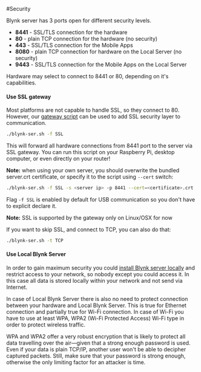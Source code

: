 #Security

Blynk server has 3 ports open for different security levels.

* **8441** - SSL/TLS connection for the hardware
* **80** - plain TCP connection for the hardware (no security)
* **443** - SSL/TLS connection for the Mobile Apps
* **8080** - plain TCP connection for hardware on the Local Server (no security)
* **9443** - SSL/TLS connection for the Mobile Apps on the Local Server

Hardware may select to connect to 8441 or 80, depending on it's capabilities.

#### Use SSL gateway

Most platforms are not capable to handle SSL, so they connect to 80.
However, our [gateway script](https://github.com/blynkkk/blynk-library/blob/master/scripts/blynk-ser.sh) can be used to add SSL security layer to communication.

```bash
./blynk-ser.sh -f SSL
```
This will forward all hardware connections from 8441 port to the server via SSL gateway.
You can run this script on your Raspberry Pi, desktop computer, or even directly on your router!

**Note:** when using your own server, you should overwrite the bundled server.crt certificate, or specify it to the script using ```--cert``` switch:

```bash
./blynk-ser.sh -f SSL -s <server ip> -p 8441 --cert=<certificate>.crt
```

Flag ```-f SSL``` is enabled by default for USB communication so you don't have to explicit declare it.

**Note:** SSL is supported by the gateway only on Linux/OSX for now
 
If you want to skip SSL, and connect to TCP, you can also do that:

```bash
./blynk-ser.sh -t TCP
```

#### Use Local Blynk Server

In order to gain maximum security you could [install Blynk server locally](http://docs.blynk.cc/#blynk-server) and 
restrict access to your network, so nobody except you could access it. In this case all data is stored locally within
your network and not send via Internet.

In case of Local Blynk Server there is also no need to protect connection between your hardware and Local Blynk Server.
This is true for Ethernet connection and partially true for Wi-Fi connection. In case of Wi-Fi you have to use at least 
WPA, WPA2 (Wi-Fi Protected Access) Wi-Fi type in order to protect wireless traffic. 

WPA and WPA2 offer a very robust encryption that is likely to protect all data travelling over the air—given that 
a strong enough password is used. Even if your data is plain TCP/IP, another user won't be able to decipher captured 
packets. Still, make sure that your password is strong enough, otherwise the only limiting factor for an attacker is time.
